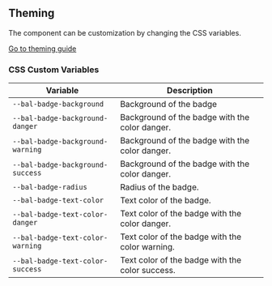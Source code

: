 ## Theming

The component can be customization by changing the CSS variables.

<a class="button is-primary" href="../?path=/docs/development-theming--page">Go to theming guide</a>

<!-- START: human documentation -->

<!-- END: human documentation -->

### CSS Custom Variables​

| Variable                         | Description                                     |
| -------------------------------- | ----------------------------------------------- |
| `--bal-badge-background`         | Background of the badge                         |
| `--bal-badge-background-danger`  | Background of the badge with the color danger.  |
| `--bal-badge-background-warning` | Background of the badge with the color danger.  |
| `--bal-badge-background-success` | Background of the badge with the color danger.  |
| `--bal-badge-radius`             | Radius of the badge.                            |
| `--bal-badge-text-color`         | Text color of the badge.                        |
| `--bal-badge-text-color-danger`  | Text color of the badge with the color danger.  |
| `--bal-badge-text-color-warning` | Text color of the badge with the color warning. |
| `--bal-badge-text-color-success` | Text color of the badge with the color success. |
